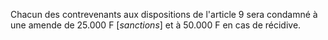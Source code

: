 Chacun des contrevenants aux dispositions de l'article 9 sera condamné à une amende de 25.000 F [*sanctions*] et à 50.000 F en cas de récidive.
